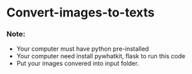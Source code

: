 # Convert-images-to-texts

### Note:
- Your computer must have python pre-installed
- Your computer need install pywhatkit, flask to run this code
- Put your images convered into input folder.
